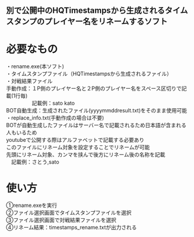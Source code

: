## 別で公開中のHQTimestampsから生成されるタイムスタンプのプレイヤー名をリネームするソフト  
# 必要なもの
 ・rename.exe(本ソフト)  
 ・タイムスタンプファイル（HQTimestampsから生成されるファイル）  
 ・対戦結果ファイル  
   手動作成：１P側のプレイヤー名と２P側のプレイヤー名をスペース区切りで記載(1行毎)  
   　　　　　記載例：sato kato  
   BOT自動生成：生成されたファイル(yyyymmddresult.txt)をそのまま使用可能  
 ・replace_info.txt(手動作成の場合は不要)  
   BOTが自動生成したファイルはサーバー名で記載されるため日本語が含まれる人もいるため  
   youtubeで公開する際はアルファベットで記載する必要あり  
   このファイルにリネーム対象を設定することでリネームが可能  
   先頭にリネーム対象、カンマを挟んで後方にリネーム後の名称を記載  
   　記載例：さとう,sato  
# 使い方  
  ①rename.exeを実行  
  ②ファイル選択画面でタイムスタンプファイルを選択  
  ③ファイル選択画面で対戦結果ファイルを選択  
  ④リネーム結果：timestamps_rename.txtが出力される  
